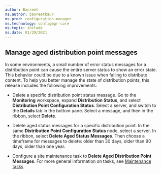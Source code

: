 ```yaml
---
author: Banreet
ms.author: banreetkaur
ms.prod: configuration-manager
ms.technology: configmgr-core
ms.topic: include
ms.date: 01/29/2021
---
```


## <a name="bkmk_distmsg"></a> Manage aged distribution point messages

<!--8561493-->

In some environments, a small number of error status messages for a distribution point can cause the entire server status to show an error state. This behavior could be due to a known issue when failing to distribute content. To help you better manage the state of distribution points, this release includes the following improvements:

- Delete a specific distribution point status message. Go to the **Monitoring** workspace, expand **Distribution Status**, and select **Distribution Point Configuration Status**. Select a server, and switch to the **Details** tab in the bottom pane. Select a message, and then in the ribbon, select **Delete**.

- Delete aged status messages for a specific distribution point. In the same **Distribution Point Configuration Status** node, select a server. In the ribbon, select **Delete Aged Status Messages**. Then choose a timeframe for messages to delete: older than 30 days, older than 90 days, older than one year.

- Configure a site maintenance task to **Delete Aged Distribution Point Messages**. For more general information on tasks, see [Maintenance tasks](../../../../servers/manage/maintenance-tasks.md).
